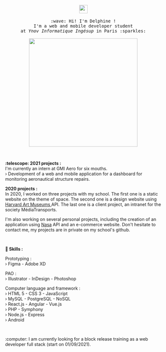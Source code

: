 <p align="center">
  <img src="https://user-images.githubusercontent.com/5679180/79618120-0daffb80-80be-11ea-819e-d2b0fa904d07.gif" width="27px">
  <br><br>
  <samp>
    :wave: Hi! I'm Delphine ! 
    <br>I'm a web and mobile developer student
    <br>at <em>Ynov Informatique Ingésup</em> in Paris :sparkles:<br><br>
    <img src="https://www.okvoyage.com/images/article/333-15-plus-belles-photos-aurore-boreale/aurore-boreale-09.jpg" width="350px" align="center">
  </samp>
</p>

<br>

<p>
  <b>:telescope: 2021 projects :</b><br>
  I'm currently an intern at GMI Aero for six mouths.<br>
  › Development of a web and mobile application for a dashboard for monitoring aeronautical structure repairs.

  <b> 2020 projects :</b><br>
  In 2020, I worked on three projects with my school. The first one is a static website on the theme of space. The second one is a design website using <a href="https://github.com/harvardartmuseums">Harvard Art Museums </a> API. The last one is a client project, an intranet for the society MédiaTransports.<br>

  I'm also working on several personal projects, including the creation of an application using <a href="https://www.nasa.gov/">Nasa</a> API and an e-commerce website. Don't hesitate to contact me, my projects are in private on my school's github.<br>
</p>
<br>
<p>
  <b>🚀 Skills :</b><br>

  Prototyping :<br>
  › Figma - Adobe XD<br>

  PAO :<br>
  › Illustrator - InDesign - Photoshop<br>

  Computer language and framework :<br>
  › HTML 5 - CSS 3 - JavaScript<br>
  › MySQL - PostgreSQL - NoSQL<br>
  › React.js - Angular - Vue.js<br>
  › PHP - Symphony<br>
  › Node.js - Express<br>
  › Android<br>
</p>
<br>
<p>:computer: I am currently looking for a block release training as a web developer full stack (start on 01/09/2021).</p>
